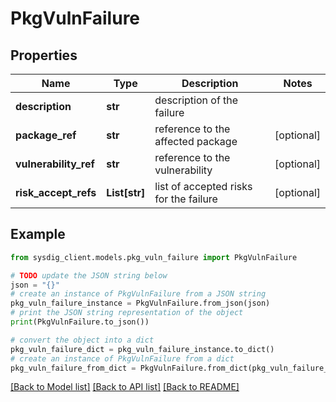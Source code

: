 # PkgVulnFailure


## Properties

Name | Type | Description | Notes
------------ | ------------- | ------------- | -------------
**description** | **str** | description of the failure | 
**package_ref** | **str** | reference to the affected package | [optional] 
**vulnerability_ref** | **str** | reference to the vulnerability | [optional] 
**risk_accept_refs** | **List[str]** | list of accepted risks for the failure | [optional] 

## Example

```python
from sysdig_client.models.pkg_vuln_failure import PkgVulnFailure

# TODO update the JSON string below
json = "{}"
# create an instance of PkgVulnFailure from a JSON string
pkg_vuln_failure_instance = PkgVulnFailure.from_json(json)
# print the JSON string representation of the object
print(PkgVulnFailure.to_json())

# convert the object into a dict
pkg_vuln_failure_dict = pkg_vuln_failure_instance.to_dict()
# create an instance of PkgVulnFailure from a dict
pkg_vuln_failure_from_dict = PkgVulnFailure.from_dict(pkg_vuln_failure_dict)
```
[[Back to Model list]](../README.md#documentation-for-models) [[Back to API list]](../README.md#documentation-for-api-endpoints) [[Back to README]](../README.md)


